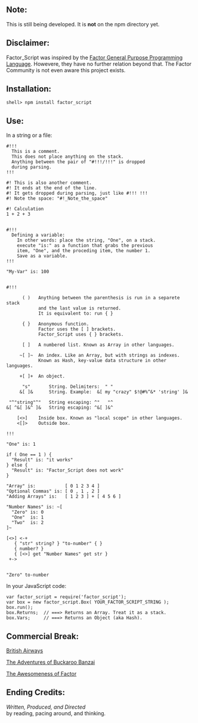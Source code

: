 Note:
----------

This is still being developed. It is **not** on the npm directory yet.

Disclaimer:
-----------

Factor\_Script was inspired by the [Factor General Purpose Programming Language](http://factorcode.org/).
Howevere, they have no further relation beyond that.  The Factor Community is not even aware this project
exists.

Installation:
-----------------------

    shell> npm install factor_script

Use:
-----------------------
In a string or a file:

    #!!!
      This is a comment.
      This does not place anything on the stack.
      Anything between the pair of "#!!!/!!!" is dropped
      during parsing.
    !!!

    #! This is also another comment.
    #! It ends at the end of the line.
    #! It gets dropped during parsing, just like #!!! !!!
    #! Note the space: "#!_Note_the_space"

    #! Calculation
    1 + 2 + 3


    #!!!
      Defining a variable:
        In other words: place the string, "One", on a stack.
        execute "is:" as a function that grabs the previous
        item, "One", and the proceding item, the number 1.
        Save as a variable.
    !!!

    "My-Var" is: 100


    #!!!

          ( )   Anything between the parenthesis is run in a separete stack
                and the last value is returned.
                It is equivalent to: run { }

          { }   Anonymous function.
                Factor uses the [ ] brackets.
                Factor_Script uses { } brackets.

          [ ]   A numbered list. Known as Array in other languages.

         ~[ ]~  An index. Like an Array, but with strings as indexes.
                Known as Hash, key-value data structure in other languages.

         +[ ]+  An object.

          "s"       String. Delimiters:  " "
         &[ ]&      String. Example:  &[ my "crazy" $!@#%^&* 'string' ]&

     "^"string"^"   String escaping: ^"   "^
    &[ ^&[ ]&^ ]&   String escaping: ^&[ ]&^

        [<>]    Inside box. Known as "local scope" in other languages.
        <[]>    Outside box. 

    !!!

    "One" is: 1

    if ( One == 1 ) {
      "Result" is: "it works"
    } else {
      "Result" is: "Factor_Script does not work"
    }

    "Array" is:           [ 0 1 2 3 4 ]
    "Optional Commas" is: [ 0 , 1 , 2 ]
    "Adding Arrays" is:   [ 1 2 3 ] + [ 4 5 6 ]

    "Number Names" is: ~[
      "Zero" is: 0
      "One"  is: 1
      "Two"  is: 2
    ]~

    [<>] <-+
       { "str" string? } "to-number" { }
       { number? }
       { [<>] get "Number Names" get str }
     +->


    "Zero" to-number

In your JavaScript code:


    var factor_script = require('factor_script');
    var box = new factor_script.Box( YOUR_FACTOR_SCRIPT_STRING );
    box.run();
    box.Returns;  // ===> Returns an Array. Treat it as a stack.
    box.Vars;     // ===> Returns an Object (aka Hash).



Commercial Break:
-----------------

[British Airways](http://www.youtube.com/watch?v=Yxbgm9Bmkzw)

[The Adventures of Buckaroo Banzai](http://www.youtube.com/watch?feature=player_detailpage&v=8MqJ3iGBdOo#t=24s)

[The Awesomeness of Factor](http://www.youtube.com/watch?v=f_0QlhYlS8g)

<!-- http://www.amazon.com/dp/B00005JKEX/?tag=miniunicom-20 -->


Ending Credits:
--------------

*Written, Produced, and Directed* <br />
by reading, pacing around, and thinking.




